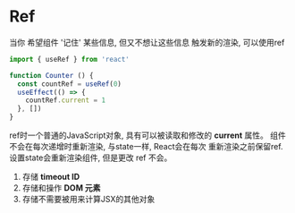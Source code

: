 # Ref

  当你 希望组件 '记住' 某些信息, 但又不想让这些信息 触发新的渲染, 可以使用ref

```ts
import { useRef } from 'react'

function Counter () {
  const countRef = useRef(0)
  useEffect(() => {
    countRef.current = 1
  }, [])
}
```
  ref时一个普通的JavaScript对象, 具有可以被读取和修改的 **current** 属性。 组件不会在每次递增时重新渲染, 与state一样, React会在每次
  重新渲染之前保留ref. 设置state会重新渲染组件, 但是更改 ref 不会。

1. 存储 **timeout ID**
2. 存储和操作 **DOM 元素**
3. 存储不需要被用来计算JSX的其他对象